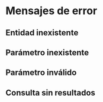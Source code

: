 # Mensajes de error
## Entidad inexistente
## Parámetro inexistente
## Parámetro inválido
## Consulta sin resultados
